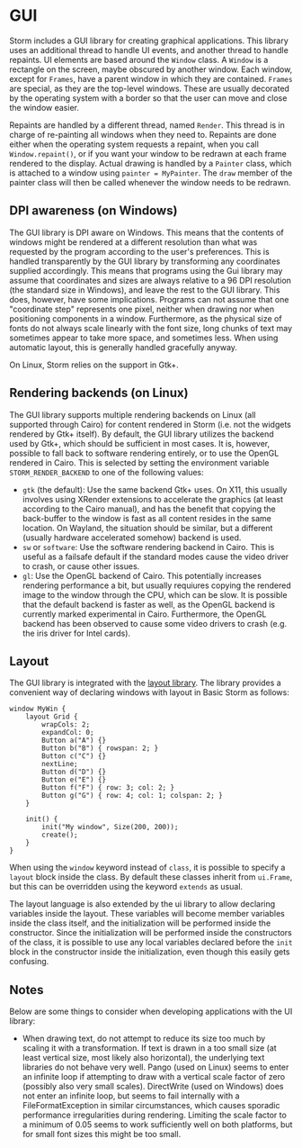 GUI
====

Storm includes a GUI library for creating graphical applications. This library uses an additional
thread to handle UI events, and another thread to handle repaints. UI elements are based around the
`Window` class. A `Window` is a rectangle on the screen, maybe obscured by another window. Each
window, except for `Frames`, have a parent window in which they are contained. `Frames` are special,
as they are the top-level windows. These are usually decorated by the operating system with a border
so that the user can move and close the window easier.


Repaints are handled by a different thread, named `Render`. This thread is in charge of re-painting
all windows when they need to. Repaints are done either when the operating system requests a
repaint, when you call `Window.repaint()`, or if you want your window to be redrawn at each frame
rendered to the display. Actual drawing is handled by a `Painter` class, which is attached to a
window using `painter = MyPainter`. The `draw` member of the painter class will then be called
whenever the window needs to be redrawn.

DPI awareness (on Windows)
-------------

The GUI library is DPI aware on Windows. This means that the contents of windows might be rendered
at a different resolution than what was requested by the program according to the user's
preferences. This is handled transparently by the GUI library by transforming any coordinates
supplied accordingly. This means that programs using the Gui library may assume that coordinates and
sizes are always relative to a 96 DPI resolution (the standard size in Windows), and leave the rest
to the GUI library. This does, however, have some implications. Programs can not assume that one
"coordinate step" represents one pixel, neither when drawing nor when positioning components in a
window. Furthermore, as the physical size of fonts do not always scale linearly with the font size,
long chunks of text may sometimes appear to take more space, and sometimes less. When using
automatic layout, this is generally handled gracefully anyway.

On Linux, Storm relies on the support in Gtk+.

Rendering backends (on Linux)
-------

The GUI library supports multiple rendering backends on Linux (all supported through Cairo) for
content rendered in Storm (i.e. not the widgets rendered by Gtk+ itself). By default, the GUI
library utilizes the backend used by Gtk+, which should be sufficient in most cases. It is, however,
possible to fall back to software rendering entirely, or to use the OpenGL rendered in Cairo. This
is selected by setting the environment variable `STORM_RENDER_BACKEND` to one of the following values:

- `gtk` (the default): Use the same backend Gtk+ uses. On X11, this usually involves using XRender
  extensions to accelerate the graphics (at least according to the Cairo manual), and has the
  benefit that copying the back-buffer to the window is fast as all content resides in the same
  location. On Wayland, the situation should be similar, but a different (usually hardware
  accelerated somehow) backend is used.
- `sw` or `software`: Use the software rendering backend in Cairo. This is useful as a failsafe
  default if the standard modes cause the video driver to crash, or cause other issues.
- `gl`: Use the OpenGL backend of Cairo. This potentially increases rendering performance a bit, but
  usually requiures copying the rendered image to the window through the CPU, which can be slow. It
  is possible that the default backend is faster as well, as the OpenGL backend is currently marked
  experimental in Cairo. Furthermore, the OpenGL backend has been observed to cause some video
  drivers to crash (e.g. the iris driver for Intel cards).


Layout
-------

The GUI library is integrated with the [layout library](md://Libraries/Layout). The library provides
a convenient way of declaring windows with layout in Basic Storm as follows:

```
window MyWin {
    layout Grid {
        wrapCols: 2;
        expandCol: 0;
        Button a("A") {}
        Button b("B") { rowspan: 2; }
        Button c("C") {}
        nextLine;
        Button d("D") {}
        Button e("E") {}
        Button f("F") { row: 3; col: 2; }
        Button g("G") { row: 4; col: 1; colspan: 2; }
    }

    init() {
        init("My window", Size(200, 200));
        create();
    }
}
```

When using the `window` keyword instead of `class`, it is possible to specify a `layout` block
inside the class. By default these classes inherit from `ui.Frame`, but this can be overridden using
the keyword `extends` as usual.

The layout language is also extended by the ui library to allow declaring variables inside the
layout. These variables will become member variables inside the class itself, and the initialization
will be performed inside the constructor. Since the initialization will be performed inside the
constructors of the class, it is possible to use any local variables declared before the `init`
block in the constructor inside the initialization, even though this easily gets confusing.


Notes
------

Below are some things to consider when developing applications with the UI library:

- When drawing text, do not attempt to reduce its size too much by scaling it with a
  transformation. If text is drawn in a too small size (at least vertical size, most likely also
  horizontal), the underlying text libraries do not behave very well. Pango (used on Linux) seems to
  enter an infinite loop if attempting to draw with a vertical scale factor of zero (possibly also
  very small scales). DirectWrite (used on Windows) does not enter an infinite loop, but seems to
  fail internally with a FileFormatException in similar circumstances, which causes sporadic
  performance irregularities during rendering. Limiting the scale factor to a minimum of 0.05 seems
  to work sufficiently well on both platforms, but for small font sizes this might be too small.
